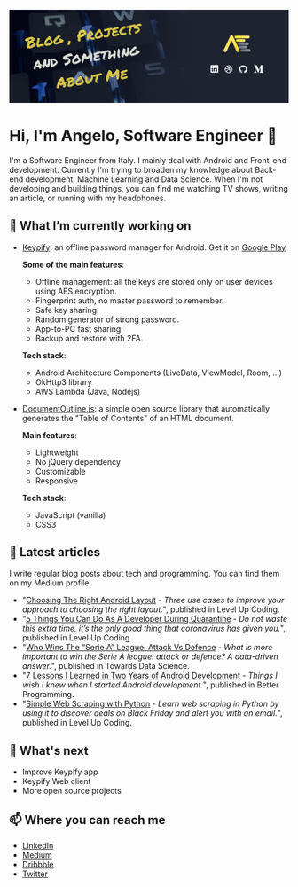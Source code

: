 ![hader](GitHub_header.png)

# Hi, I'm Angelo, Software Engineer 👋
I'm a Software Engineer from Italy. I mainly deal with Android and Front-end development. Currently I'm trying to broaden my knowledge about Back-end development, Machine Learning and Data Science. When I'm not developing and building things, you can find me watching TV shows, writing an article, or running with my headphones.

## 🔭 What I’m currently working on
* [Keypify](https://keypify.com): an offline password manager for Android. Get it on [Google Play](https://bit.ly/keypify) 

  **Some of the main features**:
    - Offline management: all the keys are stored only on user devices using AES encryption.
    - Fingerprint auth, no master password to remember.
    - Safe key sharing.
    - Random generator of strong password.
    - App-to-PC fast sharing.
    - Backup and restore with 2FA.
    
  **Tech stack**:
    - Android Architecture Components (LiveData, ViewModel, Room, ...)
    - OkHttp3 library
    - AWS Lambda (Java, Nodejs)
    
* [DocumentOutline.js](https://github.com/AngeloFaella/DocumentOutline): a simple open source library that automatically generates the "Table of Contents" of an HTML document. 

  **Main features**:
    - Lightweight
    - No jQuery dependency
    - Customizable
    - Responsive
    
  **Tech stack**:
    - JavaScript (vanilla)
    - CSS3

## 💬 Latest articles
I write regular blog posts about tech and programming. You can find them on my Medium profile.

- "[Choosing The Right Android Layout](https://levelup.gitconnected.com/choosing-the-right-android-layout-8c35fe476b35) - *Three use cases to improve your approach to choosing the right layout.*", published in Level Up Coding.
- "[5 Things You Can Do As A Developer During Quarantine](https://levelup.gitconnected.com/5-things-you-can-do-as-a-developer-during-quarantine-35aa118c73c8) - *Do not waste this extra time, it’s the only good thing that coronavirus has given you.*", published in Level Up Coding.
- "[Who Wins The “Serie A” League: Attack Vs Defence](https://towardsdatascience.com/who-wins-the-serie-a-league-attack-vs-defence-a48128e71e22) - *What is more important to win the Serie A league: attack or defence? A data-driven answer.*", published in Towards Data Science.
- "[7 Lessons I Learned in Two Years of Android Development](https://levelup.gitconnected.com/5-things-you-can-do-as-a-developer-during-quarantine-35aa118c73c8) - *Things I wish I knew when I started Android development.*", published in Better Programming.
- "[Simple Web Scraping with Python](https://levelup.gitconnected.com/simple-web-scraping-with-python-1692c11e3b1a) - *Learn web scraping in Python by using it to discover deals on Black Friday and alert you with an email.*", published in Level Up Coding.


## 🌱 What's next
- Improve Keypify app
- Keypify Web client 
- More open source projects

## 📫 Where you can reach me
- [LinkedIn](https://www.linkedin.com/in/angelo-faella)
- [Medium](https://www.medium.com/@AngeloFaella)
- [Dribbble](https://dribbble.com/angelo_faella)
- [Twitter](https://twitter.com/AngeloFaella16)



<!--
**AngeloFaella/AngeloFaella** is a ✨ _special_ ✨ repository because its `README.md` (this file) appears on your GitHub profile.

Here are some ideas to get you started:

- 🔭 I’m currently working on ...
- 🌱 I’m currently learning ...
- 👯 I’m looking to collaborate on ...
- 🤔 I’m looking for help with ...
- 💬 Ask me about ...
- 📫 How to reach me: ...
- 😄 Pronouns: ...
- ⚡ Fun fact: ...
-->
